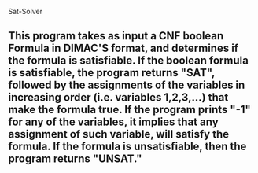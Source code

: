 Sat-Solver
## This program takes as input a CNF boolean Formula in DIMAC'S format, and determines if the formula is satisfiable.  If the boolean formula is satisfiable, the program returns "SAT", followed by the assignments of the variables in increasing order (i.e. variables 1,2,3,...) that make the formula true. If the program prints "-1" for any of the variables, it implies that any assignment of such variable, will satisfy the formula. If the formula is unsatisfiable, then the program returns "UNSAT."
